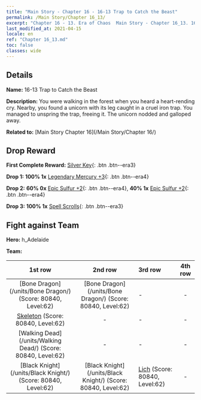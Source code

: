 ```yaml
---
title: "Main Story - Chapter 16 - 16-13 Trap to Catch the Beast"
permalink: /Main Story/Chapter 16_13/
excerpt: "Chapter 16 - 13. Era of Chaos  Main Story - Chapter 16_13. 16-13 Trap to Catch the Beast"
last_modified_at: 2021-04-15
locale: en
ref: "Chapter 16_13.md"
toc: false
classes: wide
---
```


## Details

 **Name:** 16-13 Trap to Catch the Beast

 **Description:** You were walking in the forest when you heard a heart-rending cry. Nearby, you found a unicorn with its leg caught in a cruel iron trap. You managed to unspring the trap, freeing it. The unicorn nodded and galloped away.

 **Related to:** [Main Story Chapter 16](/Main Story/Chapter 16/)

## Drop Reward

 **First Complete Reward:** [Silver Key](/Items/con_693/){: .btn .btn--era3}

 **Drop 1:** **100% 1x** [Legendary Mercury +3](/Items/mat_56/){: .btn .btn--era4}

 **Drop 2:** **60% 0x** [Epic Sulfur +2](/Items/mat_50/){: .btn .btn--era4}, **40% 1x** [Epic Sulfur +2](/Items/mat_50/){: .btn .btn--era4}

 **Drop 3:** **100% 1x** [Spell Scrolls](/Items/con_694/){: .btn .btn--era3}


## Fight against Team
 **Hero:** h_Adelaide

 **Team:**


  | 1st row | 2nd row | 3rd row | 4th row |
  |:----:|:----:|:----|:----:|
  | [Bone Dragon](/units/Bone Dragon/) (Score: 80840, Level:62)  | [Bone Dragon](/units/Bone Dragon/) (Score: 80840, Level:62)  | - | - |
  | [Skeleton](/units/Skeleton/) (Score: 80840, Level:62)  | - | - | - |
  | [Walking Dead](/units/Walking Dead/) (Score: 80840, Level:62)  | - | - | - |
  | [Black Knight](/units/Black Knight/) (Score: 80840, Level:62)  | [Black Knight](/units/Black Knight/) (Score: 80840, Level:62)  | [Lich](/units/Lich/) (Score: 80840, Level:62)  | - |


